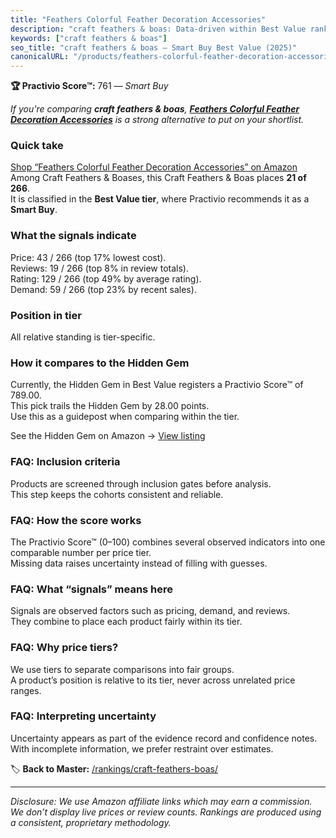 ```yaml
---
title: "Feathers Colorful Feather Decoration Accessories"
description: "craft feathers & boas: Data-driven within Best Value ranking using the Practivio Score™. Positioned by quality, value, demand, findability, momentum."
keywords: ["craft feathers & boas"]
seo_title: "craft feathers & boas — Smart Buy Best Value (2025)"
canonicalURL: "/products/feathers-colorful-feather-decoration-accessories-B07L8BQ3JZ/"
---
```


**🏆 Practivio Score™:** 761 — _Smart Buy_


*If you're comparing **craft feathers & boas**, **[Feathers Colorful Feather Decoration Accessories](https://www.amazon.com/dp/B07L8BQ3JZ?tag=practivio-20)** is a strong alternative to put on your shortlist.*
### Quick take
[Shop “Feathers Colorful Feather Decoration Accessories” on Amazon](https://www.amazon.com/dp/B07L8BQ3JZ?tag=practivio-20)
Among Craft Feathers & Boases, this Craft Feathers & Boas places **21 of 266**.  
It is classified in the **Best Value tier**, where Practivio recommends it as a **Smart Buy**.

### What the signals indicate
Price: 43 / 266 (top 17% lowest cost).  
Reviews: 19 / 266 (top 8% in review totals).  
Rating: 129 / 266 (top 49% by average rating).  
Demand: 59 / 266 (top 23% by recent sales).

### Position in tier
All relative standing is tier-specific.

### How it compares to the Hidden Gem
Currently, the Hidden Gem in Best Value registers a Practivio Score™ of 789.00.  
This pick trails the Hidden Gem by 28.00 points.  
Use this as a guidepost when comparing within the tier.  

See the Hidden Gem on Amazon → [View listing](https://www.amazon.com/dp/B07MPB4Q8N?tag=practivio-20)

### FAQ: Inclusion criteria
Products are screened through inclusion gates before analysis.  
This step keeps the cohorts consistent and reliable.

### FAQ: How the score works
The Practivio Score™ (0–100) combines several observed indicators into one comparable number per price tier.  
Missing data raises uncertainty instead of filling with guesses.

### FAQ: What “signals” means here
Signals are observed factors such as pricing, demand, and reviews.  
They combine to place each product fairly within its tier.

### FAQ: Why price tiers?
We use tiers to separate comparisons into fair groups.  
A product’s position is relative to its tier, never across unrelated price ranges.

### FAQ: Interpreting uncertainty
Uncertainty appears as part of the evidence record and confidence notes.  
With incomplete information, we prefer restraint over estimates.


🏷️ **Back to Master:** [/rankings/craft-feathers-boas/](/rankings/craft-feathers-boas/)

---
_Disclosure: We use Amazon affiliate links which may earn a commission. We don’t display live prices or review counts. Rankings are produced using a consistent, proprietary methodology._

